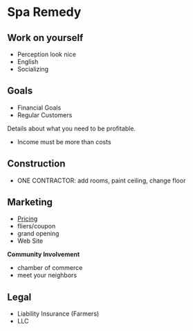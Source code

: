 # Spa Remedy
## Work on yourself
- Perception look nice
- English
- Socializing 

## Goals
- Financial Goals
- Regular Customers


Details about what you need to be profitable.
- Income must be more than costs



## Construction
- ONE CONTRACTOR: add rooms, paint ceiling, change floor

## Marketing 
- [Pricing] 
- fliers/coupon
- grand opening
- Web Site

**Community Involvement**

- chamber of commerce
- meet your neighbors

[Pricing]:https://docs.google.com/spreadsheet/ccc?key=0AhKa7-ItFfLYdHNleE12QzJ2T0EyaUx4TUU1bnlkVkE#gid=0




## Legal
- Liability Insurance (Farmers)
- LLC